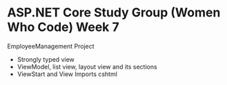 # ASP.NET Core Study Group (Women Who Code) Week 7
EmployeeManagement Project
- Strongly typed view
- ViewModel, list view, layout view and its sections
- ViewStart and View Imports cshtml
